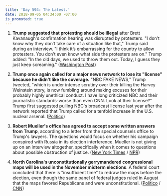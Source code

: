 ```yaml
---
title: 'Day 594: The Latest.'
date: 2018-09-05 04:34:00 -07:00
is_promoted: true
---
```


1. **Trump suggested that protesting should be illegal** after Brett Kavanaugh's confirmation hearing was disrupted by protesters. "I don’t know why they don’t take care of a situation like that," Trump said during an interview. "I think it’s embarrassing for the country to allow protesters. You don’t even know what side the protesters are on." Trump added: "In the old days, we used to throw them out. Today, I guess they just keep screaming." ([Washington Post](https://www.washingtonpost.com/politics/trump-suggests-protesting-should-be-illegal/2018/09/04/11cfd9be-b0a0-11e8-aed9-001309990777_story.html?utm_term=.e8e4b1136452))

2. **Trump once again called for a major news network to lose its "license" because he didn't like the coverage.** "NBC FAKE NEWS," Trump tweeted, "which is under intense scrutiny over their killing the Harvey Weinstein story, is now fumbling around making excuses for their probably highly unethical conduct. I have long criticized NBC and their journalistic standards-worse than even CNN. Look at their license?" Trump first suggested pulling NBC's broadcast license last year after the network reported that Trump called for a tenfold increase in the U.S. nuclear arsenal. ([Politico](https://www.politico.com/story/2018/09/04/trump-nbc-broadcast-licenses-806414))

3. **Robert Mueller's office has agreed to accept some written answers from Trump**, according to a letter from the special counsels office to Trump's lawyers. The questions would focus on whether his campaign conspired with Russia in its election interference. Mueller is not giving up on an interview altogether, specifically when it comes to questions about possible obstruction of justice. ([New York Times](https://www.nytimes.com/2018/09/04/us/politics/mueller-trump-russia-investigation.html) / [NPR](https://www.npr.org/2018/09/05/644737042/special-counsel-reportedly-agrees-to-accept-written-answers-from-president))

4. **North Carolina's unconstitutionally gerrymandered congressional maps will be used in the November midterm elections**. A federal court concluded that there is "insufficient time" to redraw the maps before the election, even though the same panel of federal judges ruled in August that the maps favored Republicans and were unconstitutional. ([Politico](https://www.politico.com/story/2018/09/04/north-carolina-redistricting-midterms-807155) / [CNN](https://www.cnn.com/2018/09/04/politics/north-carolina-court-gerrymander-midterms/index.html))